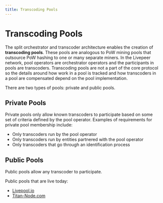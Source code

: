 ```yaml
---
title: Transcoding Pools
---
```


# Transcoding Pools

The split orchestrator and transcoder architecture enables the creation of
**transcoding pools**. These pools are analogous to PoW mining pools that
outsource PoW hashing to one or many separate miners. In the Livepeer network,
pool operators are orchestrator operators and the participants in pools are
transcoders. Transcoding pools are not a part of the core protocol so the
details around how work in a pool is tracked and how transcoders in a pool are
compensated depend on the pool implementation.

There are two types of pools: private and public pools.

## Private Pools

Private pools only allow known transcoders to participate based on some set of
criteria defined by the pool operator. Examples of requirements for private pool
membership include:

- Only transcoders run by the pool operator
- Only transcoders run by entities partnered with the pool operator
- Only transcoders that go through an identification process

## Public Pools

Public pools allow any transcoder to participate.

Public pools that are live today:

- [Livepool.io](http://livepool.io/)
- [Titan-Node.com](https://titan-node.com/)


